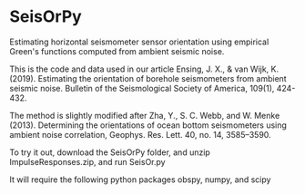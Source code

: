 # SeisOrPy
Estimating horizontal seismometer sensor orientation using empirical Green's functions computed from ambient seismic noise. 

This is the code and data used in our article Ensing, J. X., & van Wijk, K. (2019). Estimating the orientation of borehole seismometers 
from ambient seismic noise. Bulletin of the Seismological Society of America, 109(1), 424-432.

The method is slightly modified after Zha, Y., S. C. Webb, and W. Menke (2013). Determining the orientations of ocean bottom seismometers 
using ambient noise correlation, Geophys. Res. Lett. 40, no. 14, 3585–3590.

To try it out, download the SeisOrPy folder, and unzip ImpulseResponses.zip, and run SeisOr.py

It will require the following python packages obspy, numpy, and scipy

